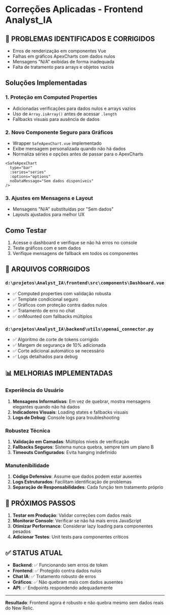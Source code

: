 # Correções Aplicadas - Frontend Analyst_IA

## 🎯 PROBLEMAS IDENTIFICADOS E CORRIGIDOS

- Erros de renderização em componentes Vue
- Falhas em gráficos ApexCharts com dados nulos
- Mensagens "N/A" exibidas de forma inadequada
- Falta de tratamento para arrays e objetos vazios

## Soluções Implementadas

### 1. Proteção em Computed Properties

- Adicionadas verificações para dados nulos e arrays vazios
- Uso de `Array.isArray()` antes de acessar `.length`
- Fallbacks visuais para ausência de dados

### 2. Novo Componente Seguro para Gráficos

- Wrapper `SafeApexChart.vue` implementado
- Exibe mensagem personalizada quando não há dados
- Normaliza séries e opções antes de passar para o ApexCharts

```vue
<SafeApexChart 
  type="bar"
  :series="series" 
  :options="options"
  noDataMessage="Sem dados disponíveis"
/>
```

### 3. Ajustes em Mensagens e Layout

- Mensagens "N/A" substituídas por "Sem dados"
- Layouts ajustados para melhor UX

## Como Testar

1. Acesse o dashboard e verifique se não há erros no console
2. Teste gráficos com e sem dados
3. Verifique mensagens de fallback em todos os componentes

## 🔧 ARQUIVOS CORRIGIDOS

### `d:\projetos\Analyst_IA\frontend\src\components\Dashboard.vue`

- ✅ Computed properties com validação robusta
- ✅ Template condicional seguro
- ✅ Gráficos com proteção contra dados nulos
- ✅ Tratamento de erro no chat
- ✅ onMounted com fallbacks múltiplos

### `d:\projetos\Analyst_IA\backend\utils\openai_connector.py`

- ✅ Algoritmo de corte de tokens corrigido
- ✅ Margem de segurança de 10% adicionada
- ✅ Corte adicional automático se necessário
- ✅ Logs detalhados para debug

## 📊 MELHORIAS IMPLEMENTADAS

### Experiência do Usuário

1. **Mensagens Informativas**: Em vez de quebrar, mostra mensagens elegantes quando não há dados
2. **Indicadores Visuais**: Loading states e fallbacks visuais
3. **Logs de Debug**: Console logs para troubleshooting

### Robustez Técnica

1. **Validação em Camadas**: Múltiplos níveis de verificação
2. **Fallbacks Seguros**: Sistema nunca quebra, sempre tem um plano B
3. **Timeouts Configurados**: Evita hanging indefinido

### Manutenibilidade

1. **Código Defensivo**: Assume que dados podem estar ausentes
2. **Logs Estruturados**: Facilitam identificação de problemas
3. **Separação de Responsabilidades**: Cada função tem tratamento próprio

## 🚀 PRÓXIMOS PASSOS

1. **Testar em Produção**: Validar correções com dados reais
2. **Monitorar Console**: Verificar se não há mais erros JavaScript
3. **Otimizar Performance**: Considerar lazy loading para componentes pesados
4. **Adicionar Testes**: Unit tests para componentes críticos

## ✅ STATUS ATUAL

- **Backend**: ✅ Funcionando sem erros de token
- **Frontend**: ✅ Protegido contra dados nulos
- **Chat IA**: ✅ Tratamento robusto de erros
- **Gráficos**: ✅ Não quebram mais com dados ausentes
- **API**: ✅ Endpoints respondendo adequadamente

---

**Resultado**: Frontend agora é robusto e não quebra mesmo sem dados reais do New Relic.
